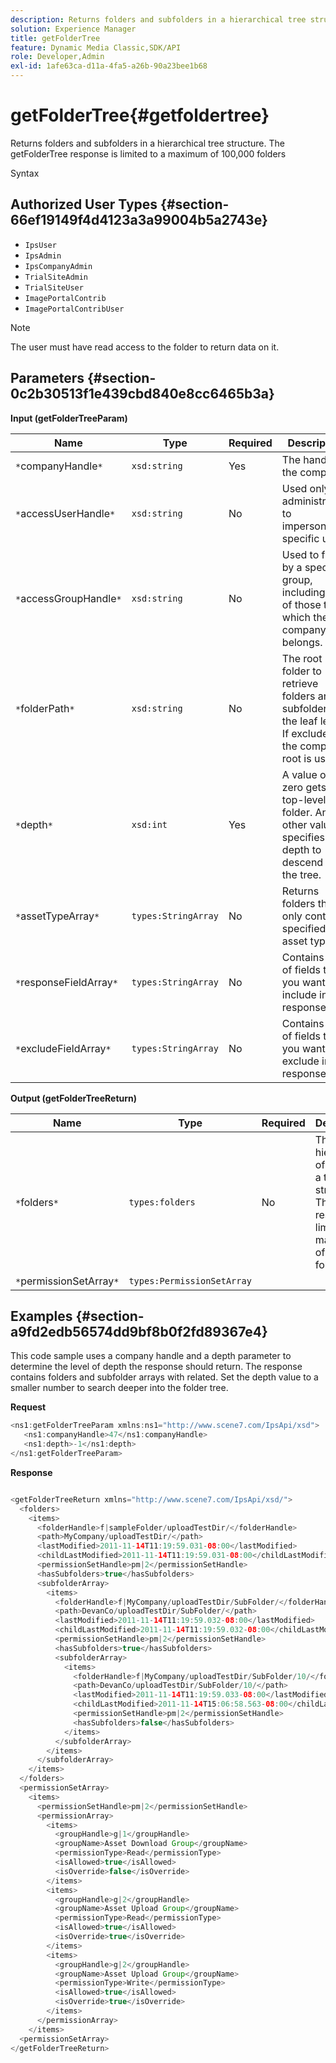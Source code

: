```yaml
---
description: Returns folders and subfolders in a hierarchical tree structure. The getFolderTree response is limited to a maximum of 100,000 folders
solution: Experience Manager
title: getFolderTree
feature: Dynamic Media Classic,SDK/API
role: Developer,Admin
exl-id: 1afe63ca-d11a-4fa5-a26b-90a23bee1b68
---
```

# getFolderTree{#getfoldertree}

Returns folders and subfolders in a hierarchical tree structure. The getFolderTree response is limited to a maximum of 100,000 folders

 Syntax 

## Authorized User Types {#section-66ef19149f4d4123a3a99004b5a2743e}

* `IpsUser` 
* `IpsAdmin` 
* `IpsCompanyAdmin` 
* `TrialSiteAdmin` 
* `TrialSiteUser` 
* `ImagePortalContrib` 
* `ImagePortalContribUser`

>[!NOTE]
>
>The user must have read access to the folder to return data on it.

## Parameters {#section-0c2b30513f1e439cbd840e8cc6465b3a}

**Input (getFolderTreeParam)** 

|  Name  | Type  | Required  | Description  |
|---|---|---|---|
|  `*`companyHandle`*`  | `xsd:string`  | Yes  | The handle to the company.  |
|  `*`accessUserHandle`*`  | `xsd:string`  | No  | Used only by administrators to impersonate a specific user.  |
|  `*`accessGroupHandle`*`  | `xsd:string`  | No  | Used to filter by a specific group, including any of those to which the company belongs.  |
|  `*`folderPath`*`  | `xsd:string`  | No  | The root folder to retrieve folders and all subfolders to the leaf level. If excluded, the company root is used.  |
|  `*`depth`*`  | `xsd:int`  | Yes  | A value of zero gets the top-level folder. Any other value specifies the depth to descend into the tree.  |
|  `*`assetTypeArray`*`  | `types:StringArray`  | No  | Returns folders that only contain specified asset types.  |
|  `*`responseFieldArray`*`  | `types:StringArray`  | No  | Contains a list of fields that you want to include in the response.  |
|  `*`excludeFieldArray`*`  | `types:StringArray`  | No  | Contains a list of fields that you want to exclude in the response.  |

**Output (getFolderTreeReturn)** 

|  Name  | Type  | Required  | Description  |
|---|---|---|---|
|  `*`folders`*`  | `types:folders`  | No  | The hierarchy of folders in a tree structure. The response is limited to a maximum of 100,000 folders.  |
|  `*`permissionSetArray`*`  | `types:PermissionSetArray`  |  |  |

## Examples {#section-a9fd2edb56574dd9bf8b0f2fd89367e4}

This code sample uses a company handle and a depth parameter to determine the level of depth the response should return. The response contains folders and subfolder arrays with related. Set the depth value to a smaller number to search deeper into the folder tree.

**Request** 

```java
<ns1:getFolderTreeParam xmlns:ns1="http://www.scene7.com/IpsApi/xsd">
   <ns1:companyHandle>47</ns1:companyHandle>
   <ns1:depth>-1</ns1:depth>
</ns1:getFolderTreeParam>
```

**Response**

```java

<getFolderTreeReturn xmlns="http://www.scene7.com/IpsApi/xsd/">
  <folders>
    <items>
      <folderHandle>f|sampleFolder/uploadTestDir/</folderHandle>
      <path>MyCompany/uploadTestDir/</path>
      <lastModified>2011-11-14T11:19:59.031-08:00</lastModified>
      <childLastModified>2011-11-14T11:19:59.031-08:00</childLastModified>
      <permissionSetHandle>pm|2</permissionSetHandle>
      <hasSubfolders>true</hasSubfolders>
      <subfolderArray>
        <items>
          <folderHandle>f|MyCompany/uploadTestDir/SubFolder/</folderHandle>
          <path>DevanCo/uploadTestDir/SubFolder/</path>
          <lastModified>2011-11-14T11:19:59.032-08:00</lastModified>
          <childLastModified>2011-11-14T11:19:59.032-08:00</childLastModified>
          <permissionSetHandle>pm|2</permissionSetHandle>
          <hasSubfolders>true</hasSubfolders>
          <subfolderArray>
            <items>
              <folderHandle>f|MyCompany/uploadTestDir/SubFolder/10/</folderHandle>
              <path>DevanCo/uploadTestDir/SubFolder/10/</path>
              <lastModified>2011-11-14T11:19:59.033-08:00</lastModified>
              <childLastModified>2011-11-14T15:06:58.563-08:00</childLastModified>
              <permissionSetHandle>pm|2</permissionSetHandle>
              <hasSubfolders>false</hasSubfolders>
            </items>
          </subfolderArray>
        </items>
      </subfolderArray>
    </items>
  </folders>
  <permissionSetArray>
    <items>
      <permissionSetHandle>pm|2</permissionSetHandle>
      <permissionArray>
        <items>
          <groupHandle>g|1</groupHandle>
          <groupName>Asset Download Group</groupName>
          <permissionType>Read</permissionType>
          <isAllowed>true</isAllowed>
          <isOverride>false</isOverride>
        </items>
        <items>
          <groupHandle>g|2</groupHandle>
          <groupName>Asset Upload Group</groupName>
          <permissionType>Read</permissionType>
          <isAllowed>true</isAllowed>
          <isOverride>true</isOverride>
        </items>
        <items>
          <groupHandle>g|2</groupHandle>
          <groupName>Asset Upload Group</groupName>
          <permissionType>Write</permissionType>
          <isAllowed>true</isAllowed>
          <isOverride>true</isOverride>
        </items>
      </permissionArray>
    </items>
  <permissionSetArray>
</getFolderTreeReturn>

```
